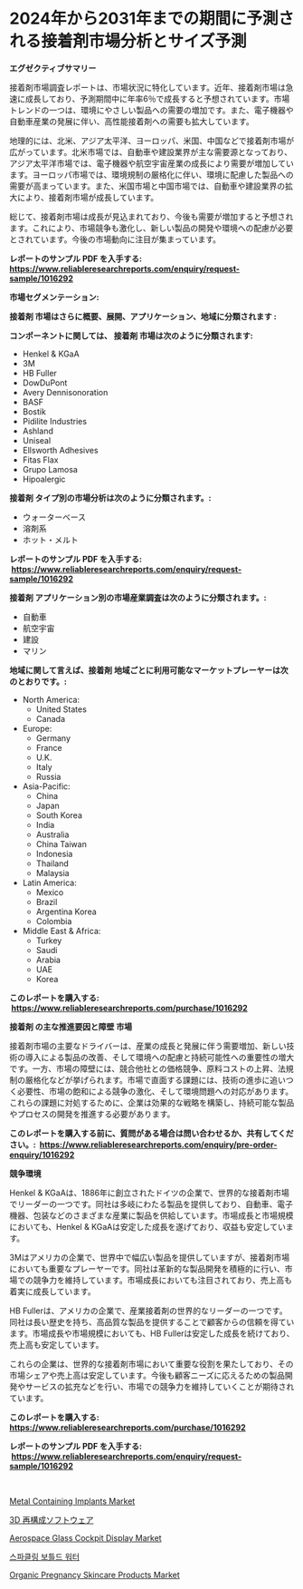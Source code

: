 <p><h1>2024年から2031年までの期間に予測される接着剤市場分析とサイズ予測</h1></p><p><strong>エグゼクティブサマリー</strong></p>
<p><p>接着剤市場調査レポートは、市場状況に特化しています。近年、接着剤市場は急速に成長しており、予測期間中に年率6％で成長すると予想されています。市場トレンドの一つは、環境にやさしい製品への需要の増加です。また、電子機器や自動車産業の発展に伴い、高性能接着剤への需要も拡大しています。</p><p>地理的には、北米、アジア太平洋、ヨーロッパ、米国、中国などで接着剤市場が広がっています。北米市場では、自動車や建設業界が主な需要源となっており、アジア太平洋市場では、電子機器や航空宇宙産業の成長により需要が増加しています。ヨーロッパ市場では、環境規制の厳格化に伴い、環境に配慮した製品への需要が高まっています。また、米国市場と中国市場では、自動車や建設業界の拡大により、接着剤市場が成長しています。</p><p>総じて、接着剤市場は成長が見込まれており、今後も需要が増加すると予想されます。これにより、市場競争も激化し、新しい製品の開発や環境への配慮が必要とされています。今後の市場動向に注目が集まっています。</p></p>
<p><strong>レポートのサンプル PDF を入手する: <a href="https://www.reliableresearchreports.com/enquiry/request-sample/1016292">https://www.reliableresearchreports.com/enquiry/request-sample/1016292</a></strong></p>
<p><strong>市場セグメンテーション:</strong></p>
<p><strong> 接着剤 市場はさらに概要、展開、アプリケーション、地域に分類されます :</strong></p>
<p><strong>コンポーネントに関しては、 接着剤 市場は次のように分類されます: &nbsp;</strong></p>
<p><ul><li>Henkel & KGaA</li><li>3M</li><li>HB Fuller</li><li>DowDuPont</li><li>Avery Dennisonoration</li><li>BASF</li><li>Bostik</li><li>Pidilite Industries</li><li>Ashland</li><li>Uniseal</li><li>Ellsworth Adhesives</li><li>Fitas Flax</li><li>Grupo Lamosa</li><li>Hipoalergic</li></ul></p>
<p><strong> 接着剤 タイプ別の市場分析は次のように分類されます。:</strong></p>
<p><ul><li>ウォーターベース</li><li>溶剤系</li><li>ホット・メルト</li></ul></p>
<p><strong>レポートのサンプル PDF を入手する: &nbsp;<a href="https://www.reliableresearchreports.com/enquiry/request-sample/1016292">https://www.reliableresearchreports.com/enquiry/request-sample/1016292</a></strong></p>
<p><strong> 接着剤 アプリケーション別の市場産業調査は次のように分類されます。:</strong></p>
<p><ul><li>自動車</li><li>航空宇宙</li><li>建設</li><li>マリン</li></ul></p>
<p><strong>地域に関して言えば、接着剤 地域ごとに利用可能なマーケットプレーヤーは次のとおりです。:</strong></p>
<p><ul>
    <li>
        North America:
        <ul>
            <li>United States</li>
            <li>Canada</li>
        </ul>
    </li>
    <li>
        Europe:
        <ul>
            <li>Germany</li>
            <li>France</li>
            <li>U.K.</li>
            <li>Italy</li>
            <li>Russia</li>
        </ul>
    </li>
    <li>
        Asia-Pacific:
        <ul>
            <li>China</li>
            <li>Japan</li>
            <li>South Korea</li>
            <li>India</li>
            <li>Australia</li>
            <li>China Taiwan</li>
            <li>Indonesia</li>
            <li>Thailand</li>
            <li>Malaysia</li>
        </ul>
    </li>
    <li>
        Latin America:
        <ul>
            <li>Mexico</li>
            <li>Brazil</li>
            <li>Argentina Korea</li>
            <li>Colombia</li>
        </ul>
    </li>
    <li>
        Middle East & Africa:
        <ul>
            <li>Turkey</li>
            <li>Saudi</li>
            <li>Arabia</li>
            <li>UAE</li>
            <li>Korea</li>
        </ul>
    </li>
    </ul></p>
<p><strong>このレポートを購入する: &nbsp;<a href="https://www.reliableresearchreports.com/purchase/1016292">https://www.reliableresearchreports.com/purchase/1016292</a></strong></p>
<p><strong>接着剤 の主な推進要因と障壁 市場</strong></p>
<p><p>接着剤市場の主要なドライバーは、産業の成長と発展に伴う需要増加、新しい技術の導入による製品の改善、そして環境への配慮と持続可能性への重要性の増大です。一方、市場の障壁には、競合他社との価格競争、原料コストの上昇、法規制の厳格化などが挙げられます。市場で直面する課題には、技術の進歩に追いつく必要性、市場の飽和による競争の激化、そして環境問題への対応があります。これらの課題に対処するために、企業は効果的な戦略を構築し、持続可能な製品やプロセスの開発を推進する必要があります。</p></p>
<p><strong>このレポートを購入する前に、質問がある場合は問い合わせるか、共有してください。:&nbsp; <a href="https://www.reliableresearchreports.com/enquiry/pre-order-enquiry/1016292">https://www.reliableresearchreports.com/enquiry/pre-order-enquiry/1016292</a></strong></p>
<p><strong>競争環境</strong></p>
<p><p>Henkel & KGaAは、1886年に創立されたドイツの企業で、世界的な接着剤市場でリーダーの一つです。同社は多岐にわたる製品を提供しており、自動車、電子機器、包装などのさまざまな産業に製品を供給しています。市場成長と市場規模においても、Henkel & KGaAは安定した成長を遂げており、収益も安定しています。</p><p>3Mはアメリカの企業で、世界中で幅広い製品を提供していますが、接着剤市場においても重要なプレーヤーです。同社は革新的な製品開発を積極的に行い、市場での競争力を維持しています。市場成長においても注目されており、売上高も着実に成長しています。</p><p>HB Fullerは、アメリカの企業で、産業接着剤の世界的なリーダーの一つです。同社は長い歴史を持ち、高品質な製品を提供することで顧客からの信頼を得ています。市場成長や市場規模においても、HB Fullerは安定した成長を続けており、売上高も安定しています。</p><p>これらの企業は、世界的な接着剤市場において重要な役割を果たしており、その市場シェアや売上高は安定しています。今後も顧客ニーズに応えるための製品開発やサービスの拡充などを行い、市場での競争力を維持していくことが期待されています。</p></p>
<p><strong>このレポートを購入する: &nbsp; <a href="https://www.reliableresearchreports.com/purchase/1016292">https://www.reliableresearchreports.com/purchase/1016292</a></strong></p>
<p><strong>レポートのサンプル PDF を入手する: &nbsp;<a href="https://www.reliableresearchreports.com/enquiry/request-sample/1016292">https://www.reliableresearchreports.com/enquiry/request-sample/1016292</a></strong><strong></strong></p>
<p>&nbsp;</p>
<p><p><a href="https://github.com/pjcfca/Market-Research-Report-List-1/blob/main/metal-containing-implants-market.md">Metal Containing Implants Market</a></p><p><a href="https://medium.com/@js15987/3d%E5%86%8D%E6%A7%8B%E7%AF%89%E3%82%BD%E3%83%95%E3%83%88%E3%82%A6%E3%82%A7%E3%82%A2%E5%B8%82%E5%A0%B4%E5%88%86%E6%9E%90-%E3%81%9D%E3%81%AEcagr-%E5%B8%82%E5%A0%B4%E3%82%BB%E3%82%B0%E3%83%A1%E3%83%B3%E3%83%86%E3%83%BC%E3%82%B7%E3%83%A7%E3%83%B3-%E3%81%8A%E3%82%88%E3%81%B3%E3%82%B0%E3%83%AD%E3%83%BC%E3%83%90%E3%83%AB%E7%94%A3%E6%A5%AD%E6%A6%82%E8%A6%81-d97533c16a0a">3D 再構成ソフトウェア</a></p><p><a href="https://glittery-fuchsia-86a.notion.site/Aerospace-Glass-Cockpit-Display-Market-Size-and-Growth-Market-Segmentation-Regional-and-Country-Br-fa431aea8860418aba2e640bbd6e0e5e">Aerospace Glass Cockpit Display Market</a></p><p><a href="https://medium.com/@elliottlenningoip9vprgu3v/%EC%8A%A4%ED%8C%8C%ED%81%B4%EB%A7%81-%EB%B3%91%EC%9E%85-%EB%AC%BC-%EC%8B%9C%EC%9E%A5-%EA%B7%9C%EB%AA%A8-%EB%B0%8F-%EC%8B%9C%EC%9E%A5-%EB%8F%99%ED%96%A5-%EC%99%84%EC%A0%84%ED%95%9C-%EC%82%B0%EC%97%85-%EA%B0%9C%EC%9A%94-2024%EB%85%84%EB%B6%80%ED%84%B0-2031%EB%85%84-8ca5866c4ca8">스파클링 보틀드 워터</a></p><p><a href="https://view.publitas.com/reportprime-1/organic-pregnancy-skincare-products-market-research-report-provides-critical-insights-that-can-help-shape-business-development-and-investment-strategies/">Organic Pregnancy Skincare Products Market</a></p></p>
